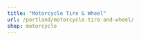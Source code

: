 ```yaml
---
title: "Motorcycle Tire & Wheel"
url: /portland/motorcycle-tire-and-wheel/
shop: motorcycle
---
```

